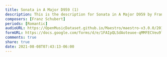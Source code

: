 ```yaml
---
title: Sonata in A Major D959 (1)
description: This is the description for Sonata in A Major D959 by Franz Schubert
composers: [Franz Schubert]
periods: [Romantic]
audioURL: https://OpenMusicDataset.github.io/Maestro/maestro-v3.0.0/2018/MIDI-Unprocessed_Schubert1-3_MID--AUDIO_07_R2_2018_wav.midi
formURL: https://docs.google.com/forms/d/e/1FAIpQLSdAoteuoe-qMMFECVeu9lv1u8CzfM0vshQfNwrvvIZ8RXJVzA/viewform
comments: true
share: true
date: 2021-08-08T07:43:13-06:00
---
```

